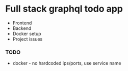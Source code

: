 # Full stack graphql todo app

- Frontend
- Backend
- Docker setup
- Project issues

### TODO
- docker - no hardcoded ips/ports, use service name
